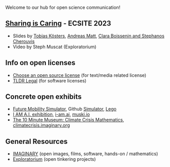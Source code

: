 Welcome to our hub for open science communication!

## [Sharing is Caring](https://www.ecsite.eu/conference/programme/sharing-caring-open-licenses-practice) - ECSITE 2023
* Slides by [Tobias Kösters](https://cloud.imaginary.org/index.php/s/daYzefePkeQrwCq), [Andreas Matt](https://cloud.imaginary.org/index.php/s/qQDk3ite4iB25tn), [Clara Boissenin and Stephanos Cherouvis](https://cloud.imaginary.org/index.php/s/iLtgQJkKCFnyQXK)
* Video by Steph Muscat (Exploratorium)
  
## Info on open licenses
* [Choose an open source license](https://choosealicense.com/) (for text/media related license)
* [TLDR Legal](https://www.tldrlegal.com/) (for software licenses)

## Concrete open exhibits 
* [Future Mobility Simulator](https://futurium.de/en/future-mobility-simulator), Github [Simulator](https://github.com/IMAGINARY/future-mobility), [Lego](https://github.com/IMAGINARY/future-mobility-lego)
* [I AM A.I. exhibition](https://www.imaginary.org/exhibition/i-am-ai-explaining-artificial-intelligence), [i-am.ai](https://i-am.ai), [muski.io](https://muski.io)
* [The 10 Minute Museum: Climate Crisis Mathematics](https://www.imaginary.org/exhibition/10-minute-museum-climate-crisis-mathematics), [climatecrisis.imaginary.org](climatecrisis.imaginary.org)

## General Resources
* [IMAGINARY](https://imaginary.org) (open images, films, software, hands-on / mathematics)
* [Exploratorium](https://www.exploratorium.edu/tinkering/projects) (open tinkering projects)

